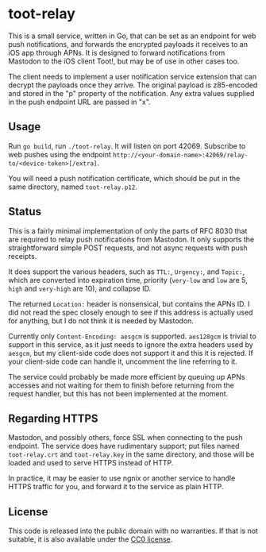 # toot-relay #

This is a small service, written in Go, that can be set as an endpoint for web
push notifications, and forwards the encrypted payloads it receives to an iOS
app through APNs. It is designed to forward notifications from Mastodon to
the iOS client Toot!, but may be of use in other cases too.

The client needs to implement a user notification service extension that can
decrypt the payloads once they arrive. The original payload is z85-encoded and
stored in the "p" property of the notification. Any extra values supplied in the
push endpoint URL are passed in "x".

## Usage ##

Run `go build`, run `./toot-relay`. It will listen on port 42069. Subscribe to web
pushes using the endpoint
`http://<your-domain-name>:42069/relay-to/<device-token>[/extra]`.

You will need a push notification certificate, which should be put in the same
directory, named `toot-relay.p12`.

## Status ##

This is a fairly minimal implementation of only the parts of RFC 8030 that are
required to relay push notifications from Mastodon. It only supports the
straightforward simple POST requests, and not async requests with push receipts.

It does support the various headers, such as `TTL:`, `Urgency:`, and `Topic:`,
which are converted into expiration time, priority (`very-low` and `low` are 5,
`high` and `very-high` are 10), and collapse ID.

The returned `Location:` header is nonsensical, but contains the APNs ID. I did
not read the spec closely enough to see if this address is actually used for
anything, but I do not think it is needed by Mastodon.

Currently only `Content-Encoding: aesgcm` is supported. `aes128gcm` is trivial
to support in this service, as it just needs to ignore the extra headers used
by `aesgcm`, but my client-side code does not support it and this it is rejected.
If your client-side code can handle it, uncomment the line referring to it.

The service could probably be made more efficient by queuing up APNs accesses
and not waiting for them to finish before returning from the request handler,
but this has not been implemented at the moment.

## Regarding HTTPS ##

Mastodon, and possibly others, force SSL when connecting to the push endpoint.
The service does have rudimentary support; put files named `toot-relay.crt` and
`toot-relay.key` in the same directory, and those will be loaded and used to
serve HTTPS instead of HTTP.

In practice, it may be easier to use ngnix or another service to handle HTTPS
traffic for you, and forward it to the service as plain HTTP.

## License ##

This code is released into the public domain with no warranties. If that is not
suitable, it is also available under the
[CC0 license](http://creativecommons.org/publicdomain/zero/1.0/).

